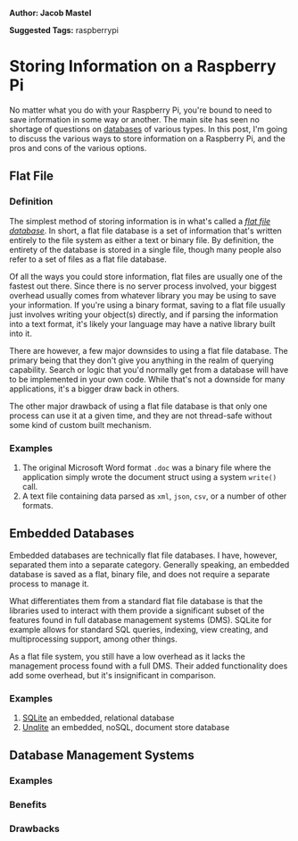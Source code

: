 **Author: Jacob Mastel**

**Suggested Tags:** raspberrypi

# Storing Information on a Raspberry Pi

No matter what you do with your Raspberry Pi, you're bound to need to save information in some way or another. The main site has seen no shortage of questions on [databases](http://raspberrypi.stackexchange.com/search?q=databases) of various types. In this post, I'm going to discuss the various ways to store information on a Raspberry Pi, and the pros and cons of the various options.

## Flat File

### Definition

The simplest method of storing information is in what's called a *[flat file database](https://en.wikipedia.org/wiki/Flat_file_database)*. In short, a flat file database is a set of information that's written entirely to the file system as either a text or binary file. By definition, the entirety of the database is stored in a single file, though many people also refer to a set of files as a flat file database.

Of all the ways you could store information, flat files are usually one of the fastest out there. Since there is no server process involved, your biggest overhead usually comes from whatever library you may be using to save your information. If you're using a binary format, saving to a flat file usually just involves writing your object(s) directly, and if parsing the information into a text format, it's likely your language may have a native library built into it.

There are however, a few major downsides to using a flat file database. The primary being that they don't give you anything in the realm of querying capability. Search or logic that you'd normally get from a database will have to be implemented in your own code. While that's not a downside for many applications, it's a bigger draw back in others.

The other major drawback of using a flat file database is that only one process can use it at a given time, and they are not thread-safe without some kind of custom built mechanism.

### Examples

1. The original Microsoft Word format `.doc` was a binary file where the application simply wrote the document struct using a system `write()` call.
2. A text file containing data parsed as `xml`, `json`, `csv`, or a number of other formats. 

## Embedded Databases

Embedded databases are technically flat file databases. I have, however, separated them into a separate category. Generally speaking, an embedded database is saved as a flat, binary file, and does not require a separate process to manage it.

What differentiates them from a standard flat file database is that the libraries used to interact with them provide a significant subset of the features found in full database management systems (DMS). SQLite for example allows for standard SQL queries, indexing, view creating, and multiprocessing support, among other things.

As a flat file system, you still have a low overhead as it lacks the management process found with a full DMS. Their added functionality does add some overhead, but it's insignificant in comparison.

### Examples

1. [SQLite](http://sqlite.org/) an embedded, relational database
2. [Unqlite](https://unqlite.org/) an embedded, noSQL, document store database

## Database Management Systems

### Examples

### Benefits

### Drawbacks

 